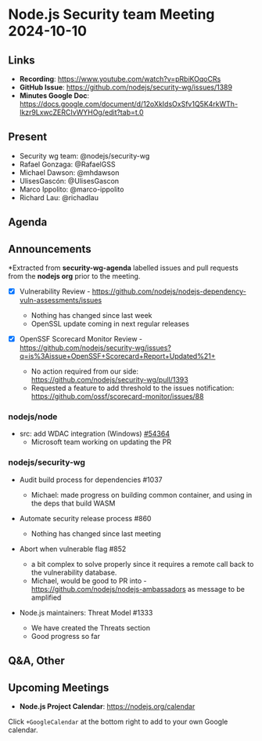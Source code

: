 # Node.js  Security team Meeting 2024-10-10

## Links

* **Recording**:  https://www.youtube.com/watch?v=pRbiKOqoCRs
* **GitHub Issue**: https://github.com/nodejs/security-wg/issues/1389
* **Minutes Google Doc**: https://docs.google.com/document/d/12oXkIdsOxSfv1Q5K4rkWTh-lkzr9LxwcZERCIvWYHOg/edit?tab=t.0

## Present

* Security wg team: @nodejs/security-wg
* Rafael Gonzaga: @RafaelGSS
* Michael Dawson: @mhdawson
* UlisesGascón: @UlisesGascon
* Marco Ippolito: @marco-ippolito
* Richard Lau: @richadlau

## Agenda

## Announcements

*Extracted from **security-wg-agenda** labelled issues and pull requests from the **nodejs org** prior to the meeting.

- [X] Vulnerability Review - https://github.com/nodejs/nodejs-dependency-vuln-assessments/issues
  - Nothing has changed since last week
  - OpenSSL update coming in next regular releases

- [X] OpenSSF Scorecard Monitor Review - https://github.com/nodejs/security-wg/issues?q=is%3Aissue+OpenSSF+Scorecard+Report+Updated%21+
  - No action required from our side: https://github.com/nodejs/security-wg/pull/1393
  - Requested a feature to add threshold to the issues notification: https://github.com/ossf/scorecard-monitor/issues/88 



### nodejs/node

* src: add WDAC integration (Windows) [#54364](https://github.com/nodejs/node/pull/54364)
  * Microsoft team working on updating the PR

### nodejs/security-wg

* Audit build process for dependencies #1037
  * Michael: made progress on building common container, and using in the deps that build
    WASM

* Automate security release process #860
  * Nothing has changed since last meeting

* Abort when vulnerable flag #852
  * a bit complex to solve properly since it requires a remote call back to the vulnerability
    database.
  * Michael, would be good to PR into - https://github.com/nodejs/nodejs-ambassadors as
    message to be amplified

* Node.js maintainers: Threat Model #1333
  * We have created the Threats section
  * Good progress so far

## Q&A, Other

## Upcoming Meetings

* **Node.js Project Calendar**: <https://nodejs.org/calendar>

Click `+GoogleCalendar` at the bottom right to add to your own Google calendar.

